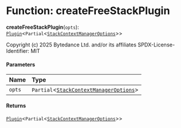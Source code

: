 # Function: createFreeStackPlugin

**createFreeStackPlugin**(`opts`): [`Plugin`](/auto-docs/free-layout-editor/variables/Plugin-1.md)<`Partial`<[`StackContextManagerOptions`](/auto-docs/free-layout-editor/interfaces/StackContextManagerOptions.md)>>

Copyright (c) 2025 Bytedance Ltd. and/or its affiliates
SPDX-License-Identifier: MIT

#### Parameters

| Name | Type |
| :------ | :------ |
| `opts` | `Partial`<[`StackContextManagerOptions`](/auto-docs/free-layout-editor/interfaces/StackContextManagerOptions.md)> |

#### Returns

[`Plugin`](/auto-docs/free-layout-editor/variables/Plugin-1.md)<`Partial`<[`StackContextManagerOptions`](/auto-docs/free-layout-editor/interfaces/StackContextManagerOptions.md)>>
